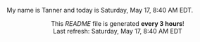 My name is Tanner and today is Saturday, May 17, 8:40 AM EDT.

<p align="center">This <i>README</i> file is generated <b>every 3 hours</b>!</br>Last refresh: Saturday, May 17, 8:40 AM EDT<br /></p>
